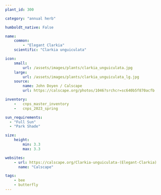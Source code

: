 ```yaml
---
plant_id: 300 

category: "annual herb"

humboldt_native: False

name: 
    common: 
        - "Elegant Clarkia"  
    scientific: "Clarkia unguiculata"   

icon: 
    small: 
        url: /assets/images/plants/clarkia_unguiculata.jpg 
    large: 
        url: /assets/images/plants/clarkia_unguiculata_lg.jpg 
    source: 
        name: John Doyen / Calscape 
        url: https://calscape.org/photos/1046?srchcr=sc640b5f870acfb 

inventory: 
    -   cnps_master_inventory
    -   cnps_2023_spring

sun_requirements:
  - "Full Sun"
  - "Park Shade"

size:
    height: 
        min: 3.3
        max: 3.3

websites:
    - url: https://calscape.org/Clarkia-unguiculata-(Elegant-Clarkia) 
      name: "Calscape"

tags: 
    - bee
    - butterfly 
---
```









